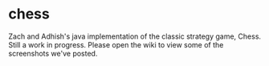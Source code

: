 # chess
Zach and Adhish's java implementation of the classic strategy game, Chess. 
Still a work in progress. 
Please open the wiki to view some of the screenshots we've posted. 
